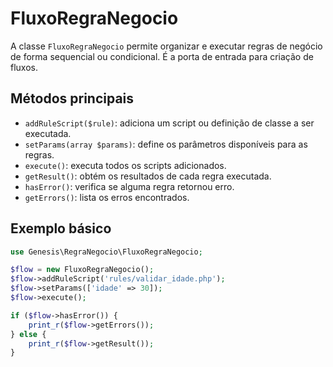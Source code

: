 # FluxoRegraNegocio

A classe `FluxoRegraNegocio` permite organizar e executar regras de negócio de forma sequencial ou condicional. É a porta de entrada para criação de fluxos.

## Métodos principais

- `addRuleScript($rule)`: adiciona um script ou definição de classe a ser executada.
- `setParams(array $params)`: define os parâmetros disponíveis para as regras.
- `execute()`: executa todos os scripts adicionados.
- `getResult()`: obtém os resultados de cada regra executada.
- `hasError()`: verifica se alguma regra retornou erro.
- `getErrors()`: lista os erros encontrados.

## Exemplo básico

```php
use Genesis\RegraNegocio\FluxoRegraNegocio;

$flow = new FluxoRegraNegocio();
$flow->addRuleScript('rules/validar_idade.php');
$flow->setParams(['idade' => 30]);
$flow->execute();

if ($flow->hasError()) {
    print_r($flow->getErrors());
} else {
    print_r($flow->getResult());
}
```
